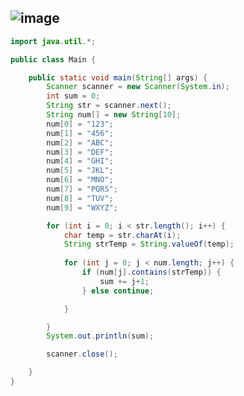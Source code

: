 ![image](https://user-images.githubusercontent.com/100292629/178254294-a0d938ac-7aa5-4853-ac78-97834155e318.png)
---
```java
import java.util.*;

public class Main {

	public static void main(String[] args) {
		Scanner scanner = new Scanner(System.in);
		int sum = 0;
		String str = scanner.next();
		String num[] = new String[10];
		num[0] = "123";
		num[1] = "456";
		num[2] = "ABC";
		num[3] = "DEF";
		num[4] = "GHI";
		num[5] = "JKL";
		num[6] = "MNO";
		num[7] = "PQRS";
		num[8] = "TUV";
		num[9] = "WXYZ";

		for (int i = 0; i < str.length(); i++) {
			char temp = str.charAt(i);
			String strTemp = String.valueOf(temp);
			
			for (int j = 0; j < num.length; j++) {
				if (num[j].contains(strTemp)) {
					sum += j+1;
				} else continue;

			}

		}
		System.out.println(sum);

		scanner.close();

	}
}

```